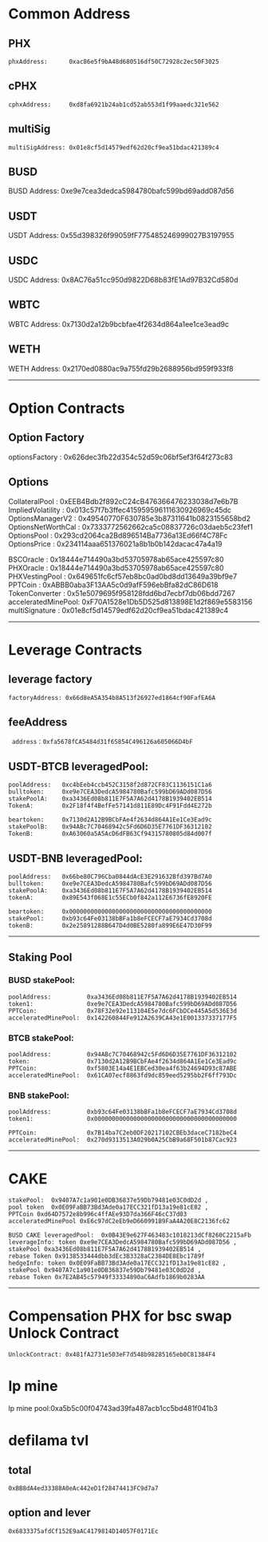 # Common Address

## PHX
	phxAddress:      0xac86e5f9bA48d680516df50C72928c2ec50F3025

## cPHX
	cphxAddress:     0xd8fa6921b24ab1cd52ab553d1f99aaedc321e562

## multiSig
    multiSigAddress: 0x01e8cf5d14579edf62d20cf9ea51bdac421389c4	

## BUSD
   BUSD Address: 	 0xe9e7cea3dedca5984780bafc599bd69add087d56 

## USDT         
   USDT Address:     0x55d398326f99059fF775485246999027B3197955     

## USDC           
   USDC Address:     0x8AC76a51cc950d9822D68b83fE1Ad97B32Cd580d  

## WBTC              
   WBTC Address:     0x7130d2a12b9bcbfae4f2634d864a1ee1ce3ead9c    

## WETH      
  WETH Address:      0x2170ed0880ac9a755fd29b2688956bd959f933f8  

___
# Option Contracts 
## Option Factory
   optionsFactory :     0x626dec3fb22d354c52d59c06bf5ef3f64f273c83 
   
## Options	 
   CollateralPool :     0xEEB4Bdb2f892cC24cB476366476233038d7e6b7B    
   ImpliedVolatility :  0x013c57f7b3ffec415959596111630926969c45dc   
   OptionsManagerV2 :   0x49540770F630785e3b87311641b0823155658bd2 
   OptionsNetWorthCal : 0x7333772562662ca5c08837726c03daeb5c23fef1    
   OptionsPool :        0x293cd2064ca2Bd896514Ba7736a13Ed66f4C78Fc    
   OptionsPrice :       0x234114aaa651376021a8b1b0b142dacac47a4a19    

   BSCOracle :          0x18444e714490a3bd53705978ab65ace425597c80    
   PHXOracle :          0x18444e714490a3bd53705978ab65ace425597c80    
   PHXVestingPool :     0x649651fc6cf57eb8bc0ad0bd8dd13649a39bf9e7    
   PPTCoin :            0xABBB0aba3F13AA5c0d9afF596ebBfa82dC86D618    
   TokenConverter :     0x51e5079695f958128fdd6bd7ecbf7db06bdd7267    
   acceleratedMinePool: 0xF70A1528e1Db5D525d813898E1d2f869e5583156    
   multiSignature :     0x01e8cf5d14579edf62d20cf9ea51bdac421389c4 
___  
# Leverage Contracts
## leverage factory
	factoryAddress: 0x66d8eA5A354b8A513f26927ed1864cf90FafEA6A
## feeAddress 
     address：0xfa5678fCA5484d31f65854C496126a605066D4bF

## USDT-BTCB  leveragedPool: 
    poolAddress:   0xc4bEeb4ccb452C3158f2d872CF83C1136151C1a6
    bulltoken:     0xe9e7CEA3DedcA5984780Bafc599bD69ADd087D56 
    stakePoolA:    0xa3436Ed08b811E7F5A7A62d4178B1939402EB514 
    TokenA:        0x2F18f4f4BefFe57141d811E89Dc4F91Fdd4E272b 

    beartoken:     0x7130d2A12B9BCbFAe4f2634d864A1Ee1Ce3Ead9c 
    stakePoolB:    0x94ABc7C70468942c5Fd6D6D35E7761DF36312102 
    TokenB:        0xA63060a5A5AcD6dFB63Cf94315780805d84d007f 


## USDT-BNB  leveragedPool: 
	poolAddress:   0x66be80C796Cba0844dAcE3E291632Bfd397Bd7A0
	bulltoken:     0xe9e7CEA3DedcA5984780Bafc599bD69ADd087D56
	stakePoolA:    0xa3436Ed08b811E7F5A7A62d4178B1939402EB514
	tokenA:        0x89E543f068E1c55ECb0f842a112E6736fE8920FE
	
	beartoken:     0x0000000000000000000000000000000000000000
	stakePool:     0xb93c64Fe03138bBFa1b8eFCECF7aE7934Cd3708d
	tokenB:        0x2e25891288B647D4d0BE5280fa899E6E47D30F99

___

## Staking Pool
    
### BUSD  stakePool: 
	poolAddress:          0xa3436Ed08b811E7F5A7A62d4178B1939402EB514
	token1:               0xe9e7CEA3DedcA5984780Bafc599bD69ADd087D56 
	PPTCoin:              0x78F32e92e113104E5e7dc6FCbDCe445A5d536E3d 
	acceleratedMinePool:  0x142260844Fe912A2639CA43e1E001337337177F5
 
### BTCB  stakePool:  
	poolAddress:          0x94ABc7C70468942c5Fd6D6D35E7761DF36312102
	token:                0x7130d2A12B9BCbFAe4f2634d864A1Ee1Ce3Ead9c 
	PPTCoin:              0xf5803E14a4E1EBCed30ea4f63b24694D93c87ABE 
	acceleratedMinePool:  0x61CA07ecf8863fd9dc859eed5295bb2F6ff793Dc
	
### BNB  stakePool: 
	poolAddress:          0xb93c64Fe03138bBFa1b8eFCECF7aE7934Cd3708d
    token1:               0x0000000000000000000000000000000000000000 

    PPTCoin:              0x7B14ba7C2eb0DF20217102CBEb3daceC7182beC4 
    acceleratedMinePool:  0x270d9313513A029b0A25CbB9a68F501b87Cac923
___	
# CAKE  
	stakePool:  0x9407A7c1a901e0DB36837e59Db79481e03C0dD2d , 
	pool token  0x0E09FaBB73Bd3Ade0a17ECC321fD13a19e81cE82 ,
	PPTCoin 0xd64D7572e8b996c4ffAEe93D7da366F46cC37d03 
	acceleratedMinePool 0xE6c97dC2eEb9eD660991B9FaA4A20E8C2136fc62

	BUSD CAKE leveragedPool:  0x0B43E9e627F463483c1018213dCf8260C2215aFb
	leverageInfo: token 0xe9e7CEA3DedcA5984780Bafc599bD69ADd087D56 ,
	stakePool 0xa3436Ed08b811E7F5A7A62d4178B1939402EB514 ,
	rebase Token 0x9138533444dbb3dEc3B3328aC2384DE8Ebc1789f 
	hedgeInfo: token 0x0E09FaBB73Bd3Ade0a17ECC321fD13a19e81cE82 ,
	stakePool 0x9407A7c1a901e0DB36837e59Db79481e03C0dD2d ,
	rebase Token 0x7E2AB45c57949f33334890aC6Adfb1869b0283AA  

___
# Compensation PHX for bsc swap Unlock Contract
	UnlockContract:	0x481fA2731e503eF7d548b98285165eb0C81384F4	

# lp mine
   lp mine pool:0xa5b5c00f04743ad39fa487acb1cc5bd481f041b3	

# defilama tvl
## total
	0xBB8dA4ed33388A0eAc442eD1f28474413FC9d7a7
## option and lever
	0x6833375afdCf152E9aAC4179814D14057F0171Ec
	
   

	
